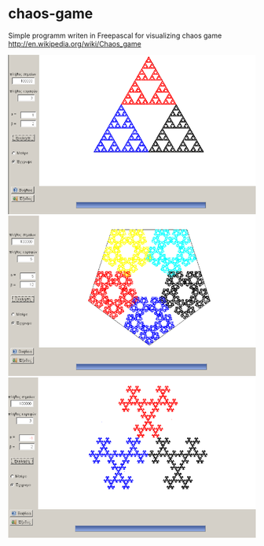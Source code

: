 chaos-game
===============

Simple programm writen in Freepascal for visualizing chaos game
http://en.wikipedia.org/wiki/Chaos_game



![Alt text](/Screenshot1.png?raw=true)
![Alt text](/Screenshot2.png?raw=true)
![Alt text](/Screenshot3.png?raw=true)

